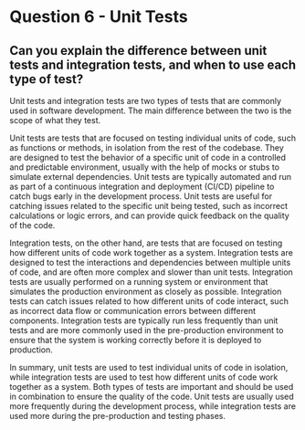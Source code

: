 # Question 6 - Unit Tests

## Can you explain the difference between unit tests and integration tests, and when to use each type of test?

Unit tests and integration tests are two types of tests that are commonly used in software development. The main difference between the two is the scope of what they test.

Unit tests are tests that are focused on testing individual units of code, such as functions or methods, in isolation from the rest of the codebase. They are designed to test the behavior of a specific unit of code in a controlled and predictable environment, usually with the help of mocks or stubs to simulate external dependencies. Unit tests are typically automated and run as part of a continuous integration and deployment (CI/CD) pipeline to catch bugs early in the development process. Unit tests are useful for catching issues related to the specific unit being tested, such as incorrect calculations or logic errors, and can provide quick feedback on the quality of the code.

Integration tests, on the other hand, are tests that are focused on testing how different units of code work together as a system. Integration tests are designed to test the interactions and dependencies between multiple units of code, and are often more complex and slower than unit tests. Integration tests are usually performed on a running system or environment that simulates the production environment as closely as possible. Integration tests can catch issues related to how different units of code interact, such as incorrect data flow or communication errors between different components. Integration tests are typically run less frequently than unit tests and are more commonly used in the pre-production environment to ensure that the system is working correctly before it is deployed to production.

In summary, unit tests are used to test individual units of code in isolation, while integration tests are used to test how different units of code work together as a system. Both types of tests are important and should be used in combination to ensure the quality of the code. Unit tests are usually used more frequently during the development process, while integration tests are used more during the pre-production and testing phases.